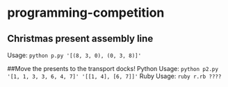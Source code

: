 # programming-competition

## Christmas present assembly line
Usage: `python p.py '[(8, 3, 0), (0, 3, 8)]'`

##Move the presents to the transport docks!
Python Usage: `python p2.py '[1, 1, 3, 3, 6, 4, 7]' '[[1, 4], [6, 7]]'`
Ruby Usage: `ruby r.rb ????`